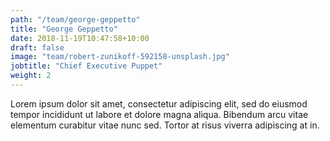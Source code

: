 ```yaml
---
path: "/team/george-geppetto"
title: "George Geppetto"
date: 2018-11-19T10:47:58+10:00
draft: false
image: "team/robert-zunikoff-592158-unsplash.jpg"
jobtitle: "Chief Executive Puppet"
weight: 2
---
```


Lorem ipsum dolor sit amet, consectetur adipiscing elit, sed do eiusmod tempor
incididunt ut labore et dolore magna aliqua. Bibendum arcu vitae elementum
curabitur vitae nunc sed. Tortor at risus viverra adipiscing at in.
